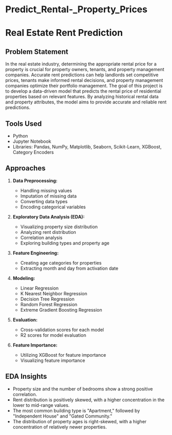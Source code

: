 # Predict_Rental-_Property_Prices

# Real Estate Rent Prediction

## Problem Statement

In the real estate industry, determining the appropriate rental price for a property is crucial for property owners, tenants, and property management companies. Accurate rent predictions can help landlords set competitive prices, tenants make informed rental decisions, and property management companies optimize their portfolio management. The goal of this project is to develop a data-driven model that predicts the rental price of residential properties based on relevant features. By analyzing historical rental data and property attributes, the model aims to provide accurate and reliable rent predictions.

## Tools Used

- Python
- Jupyter Notebook
- Libraries: Pandas, NumPy, Matplotlib, Seaborn, Scikit-Learn, XGBoost, Category Encoders

## Approaches

1. **Data Preprocessing:**
   - Handling missing values
   - Imputation of missing data
   - Converting data types
   - Encoding categorical variables

2. **Exploratory Data Analysis (EDA):**
   - Visualizing property size distribution
   - Analyzing rent distribution
   - Correlation analysis
   - Exploring building types and property age

3. **Feature Engineering:**
   - Creating age categories for properties
   - Extracting month and day from activation date

4. **Modeling:**
   - Linear Regression
   - K Nearest Neighbor Regression
   - Decision Tree Regression
   - Random Forest Regression
   - Extreme Gradient Boosting Regression

5. **Evaluation:**
   - Cross-validation scores for each model
   - R2 scores for model evaluation

6. **Feature Importance:**
   - Utilizing XGBoost for feature importance
   - Visualizing feature importance

## EDA Insights

- Property size and the number of bedrooms show a strong positive correlation.
- Rent distribution is positively skewed, with a higher concentration in the lower to mid-range values.
- The most common building type is "Apartment," followed by "Independent House" and "Gated Community."
- The distribution of property ages is right-skewed, with a higher concentration of relatively newer properties.


